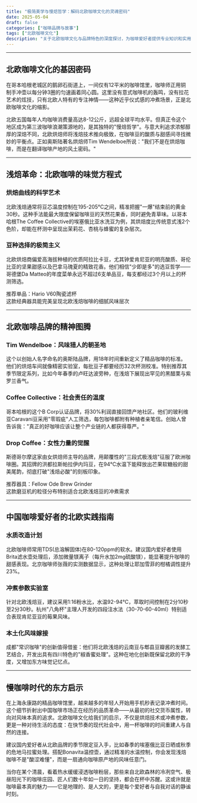 ```yaml
---
title: "极简美学与慢焙哲学：解码北欧咖啡文化的灵魂密码"
date: 2025-05-04
draft: false
categories: ["咖啡品牌与故事"]
tags: ["北欧咖啡文化"]
description: "关于北欧咖啡文化与品牌特色的深度探讨，为咖啡爱好者提供专业知识和实用指南。"
---
```


---

## 北欧咖啡文化的基因密码

在哥本哈根老城区的鹅卵石街道上，一间仅有12平米的咖啡馆里，咖啡师正用铜制手冲壶以每分钟3圈的匀速画着同心圆。这里没有意式咖啡机的轰鸣，没有拉花艺术的炫技，只有北欧人特有的专注神情——这种近乎仪式感的冲煮场景，正是北欧咖啡文化的缩影。

北欧五国每年人均咖啡消费量高达8-12公斤，远超全球平均水平。但真正令这个地区成为第三波咖啡浪潮策源地的，是其独特的"慢焙哲学"。与意大利追求浓郁醇厚的深焙不同，北欧烘焙师将浅焙技术推向极致，在咖啡豆的酸质与甜感间寻找微妙的平衡点。正如奥斯陆著名烘焙师Tim Wendelboe所说："我们不是在烘焙咖啡，而是在翻译咖啡产地的风土密码。"

---

## 浅焙革命：北欧咖啡的味觉方程式

### 烘焙曲线的科学艺术
北欧浅焙通常将豆芯温度控制在195-205℃之间，精准把握"一爆"结束前的黄金30秒。这种手法能最大限度保留咖啡豆的天然花果香，同时避免青草味。以哥本哈根The Coffee Collective的埃塞俄比亚水洗豆为例，其烘焙度比传统意式浅2个色阶，却能在杯测中呈现出茉莉花、杏桃与蜂蜜的复杂层次。

### 豆种选择的极简主义
北欧烘焙商偏爱高海拔种植的优质阿拉比卡豆，尤其钟爱肯尼亚的明亮酸质、哥伦比亚的坚果甜感以及巴拿马瑰夏的精致花香。他们相信"少即是多"的选豆哲学——哥德堡Da Matteo的年度菜单永远不超过6支单品豆，每支都经过3个月以上的杯测筛选。

推荐单品：Hario V60陶瓷滤杯  
这款经典器具能完美呈现北欧浅焙咖啡的细腻风味层次

---

## 北欧咖啡品牌的精神图腾

### Tim Wendelboe：风味猎人的朝圣地
这个以创始人名字命名的奥斯陆品牌，用18年时间重新定义了精品咖啡的标准。他们的烘焙车间就像精密实验室，每批豆子都要经历32次杯测校准。特别推荐其季节限定系列，比如今年春季的卢旺达波旁种，在浅焙下展现出罕见的黑醋栗与紫罗兰香气。

### Coffee Collective：社会责任的温度
哥本哈根的这个B Corp认证品牌，将30%利润直接回馈产地社区。他们的玻利维亚Caravani豆采用"零瑕疵"人工筛选，每包咖啡都附有种植者亲笔信。创始人曾告诉我："真正的好咖啡应该让整个产业链的人都获得尊严。"

### Drop Coffee：女性力量的觉醒
斯德哥尔摩这家由女烘焙师主导的品牌，用颠覆性的"三段式极浅焙"征服了欧洲咖啡圈。其招牌的洪都拉斯帕拉伊内玛豆，在94℃水温下能释放出芒果软糖般的甜美尾韵，彻底打破"浅焙必酸"的刻板印象。

推荐器具：Fellow Ode Brew Grinder  
这款磨豆机的粒径分布特别适合北欧浅焙豆的冲煮需求

---

## 中国咖啡爱好者的北欧实践指南

### 水质改造计划
北欧咖啡师常用TDS(总溶解固体)在80-120ppm的软水。建议国内爱好者使用Brita滤水壶处理后，添加微量镁离子（每升水加2mg硫酸镁），能显著提升咖啡的甜感表现。北京咖啡师张薇的实测数据显示，这种处理让耶加雪菲的柑橘调性提升23%。

### 冲煮参数实验室
针对北欧浅焙豆，建议采用1:16粉水比，水温92-94℃，萃取时间控制在2分10秒至2分30秒。杭州"八角杯"主理人开发的四段注水法（30-70-60-40ml）特别适合表现肯尼亚豆的莓果风味。

### 本土化风味嫁接
成都"常识咖啡"的创新值得借鉴：他们将北欧浅焙的云南豆与郫县豆瓣酱的发酵工艺结合，开发出具有四川特色的"椒香蜜处理"。这种在地化创新既保留北欧的干净度，又增加东方味觉记忆点。

---

## 慢咖啡时代的东方启示

在上海永康路的精品咖啡馆里，越来越多的年轻人开始用手机秒表记录冲煮时间。这个细节折射出中国咖啡市场正在经历的品质革命——从最初的社交货币属性，转向对风味本真的追求。北欧咖啡文化给我们的启示，不仅是烘焙技术或冲煮参数，更是一种对待生活的态度：在快节奏的现代社会中，用一杯咖啡的时间重建人与自然的连接。

建议国内爱好者从北欧品牌的季节限定豆入手，比如春季的埃塞俄比亚日晒或秋季的危地马拉蜜处理。搭配Bonavita温控壶，通过精准的水温控制，你会发现浅焙咖啡不是"酸涩难懂"，而是一扇通向咖啡原产地的风味任意门。

当你在某个清晨，看着热水缓缓浸透咖啡粉层，那些来自北欧森林的冷冽空气、极昼阳光下的咖啡庄园、匠人们数十年如一日的坚持，都会在杯中苏醒。这或许就是咖啡最本真的魅力——它是地理的、是人文的，更是每个爱好者与自我对话的静谧时刻。